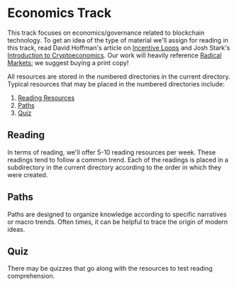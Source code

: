  # Economics Track

 This track focuses on economics/governance related to blockchain technology. To get an idea of the type of material we'll assign for reading in this track, read David Hoffman's article on [Incentive Loops](ttps://medium.com/@Trustless_State/incentive-loops-how-crypto-actually-fixes-stuff-a7aa7aa3ae04) and Josh Stark's [Introduction to Cryptoeconomics](https://medium.com/l4-media/making-sense-of-cryptoeconomics-5edea77e4e8d). Our work will heavily reference [Radical Markets](http://radicalmarkets.com); we suggest buying a print copy!

 All resources are stored in the numbered directories in the current directory. Typical resources that may be placed in the numbered directories include:
 1. [Reading Resources](#reading)
 2. [Paths](#paths)
 3. [Quiz](#quiz)

 ## Reading
 
 In terms of reading, we'll offer 5-10 reading resources per week. These readings tend to follow a common trend. Each of the readings is placed in a subdirectory in the current directory according to the order in which they were created. 
<!-- could have them guess the trend on fridays for the 10 minute kahoot quiz-->
<!-- an even better idea is to build questions for all of the readings -->

## Paths

Paths are designed to organize knowledge according to specific narratives or macro trends. Often times, it can be helpful to trace the origin of modern ideas.

## Quiz

There may be quizzes that go along with the resources to test reading comprehension. 

<!-- consider offering some sort of competition where people can submit notes that summarize the reading in a very short number of words; I can do this for the first week -->

